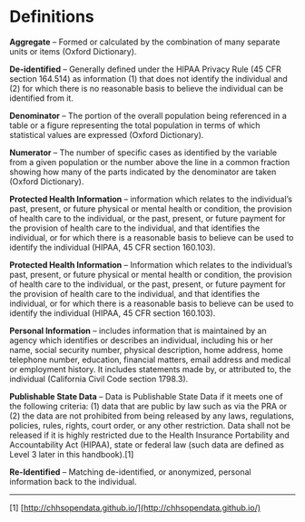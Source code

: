 # Definitions

**Aggregate** – Formed or calculated by the combination of many separate units or items (Oxford Dictionary).

**De-identified** – Generally defined under the HIPAA Privacy Rule (45 CFR section 164.514) as information (1) that does not identify the individual and (2) for which there is no reasonable basis to believe the individual can be identified from it.

**Denominator** – The portion of the overall population being referenced in a table or a figure representing the total population in terms of which statistical values are expressed (Oxford Dictionary).

**Numerator** – The number of specific cases as identified by the variable from a given population or the number above the line in a common fraction showing how many of the parts indicated by the denominator are taken (Oxford Dictionary).

**Protected Health Information** – information which relates to the individual’s past, present, or future physical or mental health or condition, the provision of health care to the individual, or the past, present, or future payment for the provision of health care to the individual, and that identifies the individual, or for which there is a reasonable basis to believe can be used to identify the individual (HIPAA, 45 CFR section 160.103).

**Protected Health Information** – Information which relates to the individual’s past, present, or future physical or mental health or condition, the provision of health care to the individual, or the past, present, or future payment for the provision of health care to the individual, and that identifies the individual, or for which there is a reasonable basis to believe can be used to identify the individual (HIPAA, 45 CFR section 160.103).

**Personal Information** – includes information that is maintained by an agency which identifies or describes an individual, including his or her name, social security number, physical description, home address, home telephone number, education, financial matters, email address and medical or employment history.  It includes statements made by, or attributed to, the individual (California Civil Code section 1798.3).&#x20;

**Publishable State Data** – Data is Publishable State Data if it meets one of the following criteria: (1) data that are public by law such as via the PRA or (2) the data are not prohibited from being released by any laws, regulations, policies, rules, rights, court order, or any other restriction. Data shall not be released if it is highly restricted due to the Health Insurance Portability and Accountability Act (HIPAA), state or federal law (such data are defined as Level 3 later in this handbook).\[1]

**Re-Identified** – Matching de-identified, or anonymized, personal information back to the individual.

***

\[1] [http://chhsopendata.github.io/](http://chhsopendata.github.io/)
